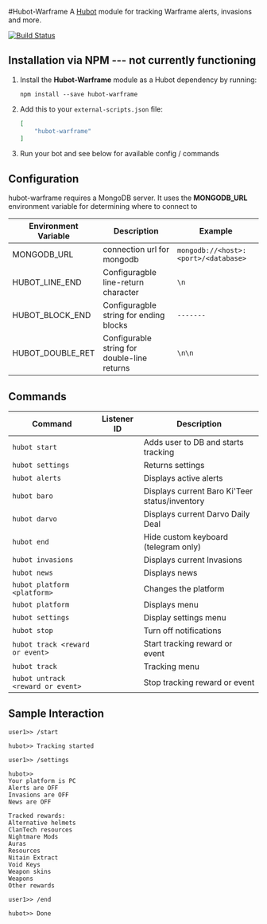 #Hubot-Warframe
A [Hubot](https://hubot.github.com/) module for tracking Warframe alerts, invasions and more.

[![Build Status](https://travis-ci.org/pabletos/Hubot-Warframe.svg)](https://travis-ci.org/pabletos/Hubot-Warframe)


## Installation via NPM --- not currently functioning

1. Install the __Hubot-Warframe__ module as a Hubot dependency by running:

    ```
    npm install --save hubot-warframe
    ```

2. Add this to your `external-scripts.json` file:

    ```json
    [
        "hubot-warframe"
    ]
    ```

3. Run your bot and see below for available config / commands

## Configuration

hubot-warframe requires a MongoDB server. It uses the **MONGODB_URL** environment variable for determining where to connect to

Environment Variable | Description | Example
--- | --- | ---
MONGODB_URL | connection url for mongodb | `mongodb://<host>:<port>/<database>`
HUBOT_LINE_END | Configuragble line-return character | `\n`
HUBOT_BLOCK_END | Configuragble string for ending blocks  | `-------`
HUBOT_DOUBLE_RET | Configurable string for double-line returns | `\n\n`

## Commands

Command | Listener ID | Description
--- | --- | ---
`hubot start` |  | Adds user to DB and starts tracking
`hubot settings` |  | Returns settings
`hubot alerts` |  | Displays active alerts
`hubot baro` |  | Displays current Baro Ki'Teer status/inventory
`hubot darvo` |  | Displays current Darvo Daily Deal
`hubot end` |  | Hide custom keyboard (telegram only)
`hubot invasions` |  | Displays current Invasions
`hubot news` |   | Displays news
`hubot platform <platform>` |  | Changes the platform
`hubot platform` |  | Displays menu
`hubot settings` |  | Display settings menu
`hubot stop` |  | Turn off notifications
`hubot track <reward or event>` |  | Start tracking reward or event
`hubot track` |  | Tracking menu
`hubot untrack <reward or event>` |  | Stop tracking reward or event


## Sample Interaction

```
user1>> /start

hubot>> Tracking started

user1>> /settings

hubot>> 
Your platform is PC
Alerts are OFF
Invasions are OFF
News are OFF

Tracked rewards:
Alternative helmets
ClanTech resources
Nightmare Mods
Auras
Resources
Nitain Extract
Void Keys
Weapon skins
Weapons
Other rewards

user1>> /end

hubot>> Done

```
